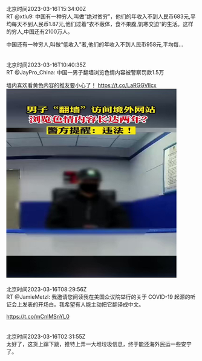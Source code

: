 北京时间2023-03-16T15:34:00Z<br>RT @xtlu9: 中国有一种穷人,叫做”绝对贫穷”，他们的年收入不到人民币683元,平均每天不到人民币1.87元,他们过着“衣不蔽体，食不果腹,饥寒交迫”的生活。这样的穷人,中国还有2100万人。

中国还有一种穷人,叫做“低收入”者,他们的年收入不到人民币958元,平均每…<br><br><br>北京时间2023-03-16T10:40:35Z<br>RT @JayPro_China: 中国一男子翻墙浏览色情内容被警察罚款1.5万

墙内喜欢看黄色内容的推友要小心了！ https://t.co/LaRGGVlIcx<br><img src='/temp/video/2023/w-Month-3/j-Day-16/BanGFW2/1636195727876702209_0.jpg' width='450' height='500'><br><br>北京时间2023-03-16T08:29:56Z<br>RT @JamieMetzl: 我邀请您阅读我在美国众议院举行的关于 COVID-19 起源的听证会上发表的开场白。我希望有人能主动把它翻译成中文。

https://t.co/mCnlMSnYL0<br><br><br>北京时间2023-03-16T02:31:55Z<br>太好了，这货上蹿下跳，推特上弄一大堆垃圾信息，终于能还海外民运一些安宁了。<br><br><br>